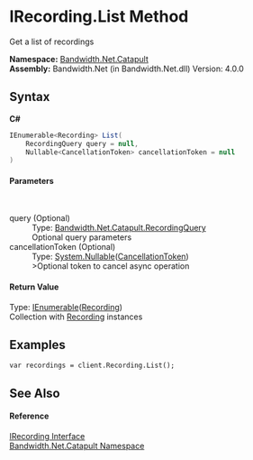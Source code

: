 ﻿# IRecording.List Method 
 

Get a list of recordings

**Namespace:**&nbsp;<a href ="N_Bandwidth_Net_Catapult.md">Bandwidth.Net.Catapult</a><br />**Assembly:**&nbsp;Bandwidth.Net (in Bandwidth.Net.dll) Version: 4.0.0

## Syntax

**C#**<br />
``` C#
IEnumerable<Recording> List(
	RecordingQuery query = null,
	Nullable<CancellationToken> cancellationToken = null
)
```


#### Parameters
&nbsp;<dl><dt>query (Optional)</dt><dd>Type: <a href ="T_Bandwidth_Net_Catapult_RecordingQuery.md">Bandwidth.Net.Catapult.RecordingQuery</a><br />Optional query parameters</dd><dt>cancellationToken (Optional)</dt><dd>Type: <a href="http://msdn2.microsoft.com/en-us/library/b3h38hb0" target="_blank">System.Nullable</a>(<a href="http://msdn2.microsoft.com/en-us/library/dd384802" target="_blank">CancellationToken</a>)<br />>Optional token to cancel async operation</dd></dl>

#### Return Value
Type: <a href="http://msdn2.microsoft.com/en-us/library/9eekhta0" target="_blank">IEnumerable</a>(<a href ="T_Bandwidth_Net_Catapult_Recording.md">Recording</a>)<br />Collection with <a href ="T_Bandwidth_Net_Catapult_Recording.md">Recording</a> instances

## Examples

```
var recordings = client.Recording.List();
```


## See Also


#### Reference
<a href ="T_Bandwidth_Net_Catapult_IRecording.md">IRecording Interface</a><br /><a href ="N_Bandwidth_Net_Catapult.md">Bandwidth.Net.Catapult Namespace</a><br />